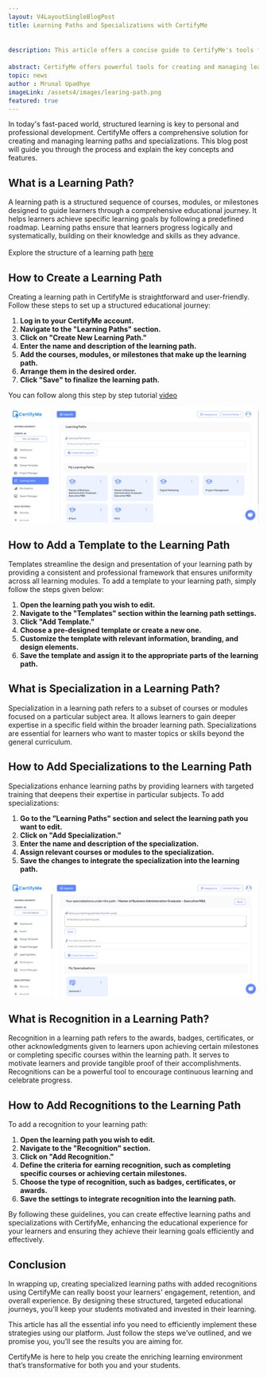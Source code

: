 ```yaml
---
layout: V4LayoutSingleBlogPost
title: Learning Paths and Specializations with CertifyMe


description: This article offers a concise guide to CertifyMe's tools for creating and managing learning paths, adding specializations and integrating recognition, allowing educators to design structured, motivating educational journeys. 

abstract: CertifyMe offers powerful tools for creating and managing learning paths, adding specializations, and incorporating recognition. This blog provides a concise guide to these features, helping educators design structured, targeted, and motivating educational journeys for learners.
topic: news
author : Mrunal Upadhye
imageLink: /assets4/images/learing-path.png 
featured: true
---
```


In today's fast-paced world, structured learning is key to personal and professional development. CertifyMe offers a comprehensive solution for creating and managing learning paths and specializations. This blog post will guide you through the process and explain the key concepts and features. 

## What is a Learning Path?

A learning path is a structured sequence of courses, modules, or milestones designed to guide learners through a comprehensive educational journey. It helps learners achieve specific learning goals by following a predefined roadmap. Learning paths ensure that learners progress logically and systematically, building on their knowledge and skills as they advance.
<br>
<br>
Explore the structure of a learning path <a href="https://www.youtube.com/watch?v=kXYADGPoars">here</a>


## How to Create a Learning Path

Creating a learning path in CertifyMe is straightforward and user-friendly. Follow these steps to set up a structured educational journey: 
1. <b>Log in to your CertifyMe account. </b>
1. <b>Navigate to the "Learning Paths" section. </b>
1. <b>Click on "Create New Learning Path." </b>
1. <b>Enter the name and description of the learning path. </b>
1. <b>Add the courses, modules, or milestones that make up the learning path. </b>
1. <b>Arrange them in the desired order. </b>
1. <b>Click "Save" to finalize the learning path. </b>

You can follow along this step by step tutorial <a href="https://www.youtube.com/watch?v=UolXiFolNAA">video</a>




<img class="img-fluid r-16" src="/assets4/images/l_image1.png" alt="Learning paths in CertifyMe">


## How to Add a Template to the Learning Path
Templates streamline the design and presentation of your learning path by providing a consistent and professional framework that ensures uniformity across all learning modules. To add a template to your learning path, simply follow the steps given below: 
1. <b>Open the learning path you wish to edit. </b>
1. <b> Navigate to the "Templates" section within the learning path settings. </b>
1. <b> Click "Add Template." </b>
1. <b> Choose a pre-designed template or create a new one. </b>
1. <b> Customize the template with relevant information, branding, and design elements. </b>
1. <b> Save the template and assign it to the appropriate parts of the learning path. </b>


## What is Specialization in a Learning Path?
Specialization in a learning path refers to a subset of courses or modules focused on a particular subject area. It allows learners to gain deeper expertise in a specific field within the broader learning path. Specializations are essential for learners who want to master topics or skills beyond the general curriculum. 


## How to Add Specializations to the Learning Path
Specializations enhance learning paths by providing learners with targeted training that deepens their expertise in particular subjects. To add specializations: 
1. <b> Go to the "Learning Paths" section and select the learning path you want to edit. </b>
1. <b> Click on "Add Specialization." </b>
1. <b> Enter the name and description of the specialization. </b>
1. <b> Assign relevant courses or modules to the specialization. </b>
1. <b> Save the changes to integrate the specialization into the learning path. </b>



<img class="img-fluid r-16" src="/assets4/images/l_image2.png" alt="Specialization within learning paths in CertifyMe">

## What is Recognition in a Learning Path?
Recognition in a learning path refers to the awards, badges, certificates, or other acknowledgments given to learners upon achieving certain milestones or completing specific courses within the learning path. It serves to motivate learners and provide tangible proof of their accomplishments. Recognitions can be a powerful tool to encourage continuous learning and celebrate progress. 
## How to Add Recognitions to the Learning Path
To add a recognition to your learning path: 

1. <b> Open the learning path you wish to edit. </b>
1. <b> Navigate to the "Recognition" section. </b>
1. <b> Click on "Add Recognition." </b>
1. <b> Define the criteria for earning recognition, such as completing specific courses or achieving certain milestones. </b>
1. <b> Choose the type of recognition, such as badges, certificates, or awards. </b>
1. <b> Save the settings to integrate recognition into the learning path. </b>
  
By following these guidelines, you can create effective learning paths and specializations with CertifyMe, enhancing the educational experience for your learners and ensuring they achieve their learning goals efficiently and effectively. 

## Conclusion
In wrapping up, creating specialized learning paths with added recognitions using CertifyMe can really boost your learners' engagement, retention, and overall experience. By designing these structured, targeted educational journeys, you'll keep your students motivated and invested in their learning. 

This article has all the essential info you need to efficiently implement these strategies using our platform. Just follow the steps we’ve outlined, and we promise you, you’ll see the results you are aiming for. 

CertifyMe is here to help you create the enriching learning environment that’s transformative for both you and your students. 






